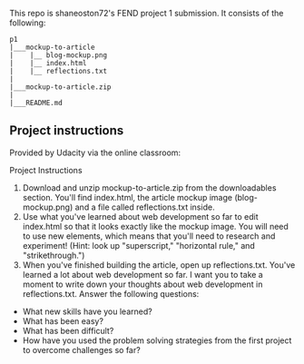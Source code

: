 This repo is shaneoston72's FEND project 1 submission.  It consists of the following:
```
p1
|___mockup-to-article
|    |__ blog-mockup.png
|    |__ index.html
|    |__ reflections.txt
|    
|___mockup-to-article.zip
|
|___README.md
```
## Project instructions
Provided by Udacity via the online classroom:

Project Instructions

1. Download and unzip mockup-to-article.zip from the downloadables section. You'll find index.html, the article mockup image (blog-mockup.png) and a file called reflections.txt inside.
2. Use what you've learned about web development so far to edit index.html so that it looks exactly like the mockup image. You will need to use new elements, which means that you'll need to research and experiment! (Hint: look up "superscript," "horizontal rule," and "strikethrough.")
3. When you've finished building the article, open up reflections.txt. You've learned a lot about web development so far. I want you to take a moment to write down your thoughts about web development in reflections.txt. Answer the following questions:
  * What new skills have you learned?
  * What has been easy?
  * What has been difficult?
  * How have you used the problem solving strategies from the first project to overcome challenges so far?
